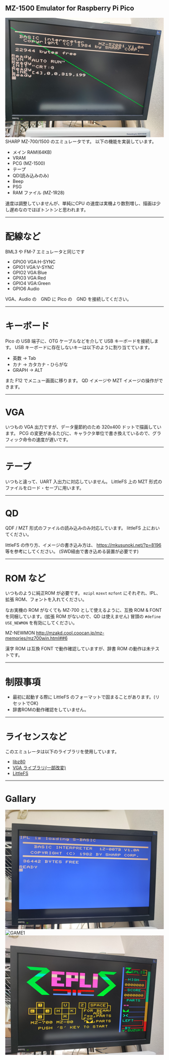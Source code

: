 MZ-1500 Emulator for Raspberry Pi Pico
---
![screenshot](/pictures/screenshot00.jpg)
SHARP MZ-700/1500 のエミュレータです。
以下の機能を実装しています。

- メイン RAM(64KB)
- VRAM
- PCG (MZ-1500)
- テープ
- QD(読み込みのみ)
- Beep
- PSG
- RAM ファイル (MZ-1R28)

速度は調整していませんが、単純にCPU の速度は実機より数割増し、描画は少し遅めなのでほぼトントンと思われます。

---
# 配線など

BML3 や FM-7 エミュレータと同じです

- GPIO0 VGA:H-SYNC
- GPIO1 VGA:V-SYNC
- GPIO2 VGA:Blue
- GPIO3 VGA:Red
- GPIO4 VGA:Green
- GPIO6 Audio

VGA、Audio の　GND に Pico の　GND を接続してください。

---
# キーボード

Pico の USB 端子に、OTG ケーブルなどを介して USB キーボードを接続します。
USB キーボードに存在しないキーは以下のように割り当てています。

- 英数 → Tab
- カナ → カタカナ・ひらがな
- GRAPH → ALT

また F12 でメニュー画面に移ります。
QD イメージや MZT イメージの操作ができます。

---
# VGA

いつもの VGA 出力ですが、データ量節約のため 320x400 ドットで描画しています。
PCG の変更があるたびに、キャラクタ単位で書き換えているので、グラフィック命令の速度が遅いです。

---
# テープ

いつもと違って、UART 入出力に対応していません。
LittleFS 上の MZT 形式のファイルをロード・セーブに用います。

---
# QD

QDF / MZT 形式のファイルの読み込みのみ対応しています。
littleFS 上においてください。

littleFS の作り方、イメージの書き込み方は、
https://mkusunoki.net/?p=8196 等を参考にしてください。
(SWD経由で書き込める装置が必要です)

---
# ROM など

いつものように純正ROM が必要です。
`mzipl` `mzext` `mzfont` にそれぞれ、IPL、拡張 ROM、フォントを入れてください。

なお実機の ROM がなくても MZ-700 として使えるように、互換 ROM & FONT を同梱しています。(拡張 ROM がないので、QD は使えません)
冒頭の `#define USE_NEWMON` を有効にしてください。

MZ-NEWMON
http://mzakd.cool.coocan.jp/mz-memories/mz700win.html##6

漢字 ROM は互換 FONT で動作確認していますが、辞書 ROM の動作は未テストです。

---
# 制限事項

- 最初に起動する際に LittleFS のフォーマットで固まることがあります。(リセットでOK)
- 辞書ROMの動作確認をしていません。

---
# ライセンスなど

このエミュレータは以下のライブラリを使用しています。

- [libz80](https://github.com/ggambetta/libz80/tree/master)
- [VGA ライブラリ(一部改変)](https://github.com/vha3/Hunter-Adams-RP2040-Demos/tree/master/VGA_Graphics)
- [LittleFS](https://github.com/littlefs-project/littlefs)

---
# Gallary

![S-BASIC](/pictures/screenshot01.jpg)
![GAME1](/pictures/screenshot02.jpg)
![GAME2](/pictures/screenshot03.jpg)